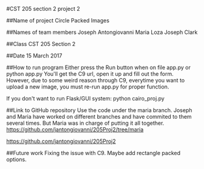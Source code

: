#CST 205 section 2 project 2

##Name of project
Circle Packed Images

##Names of team members
Joseph Antongiovanni
Maria Loza
Joseph Clark

##Class
CST 205 Section 2

##Date
15 March 2017

##How to run program
Either press the Run button when on file app.py
or
python app.py
You'll get the C9 url, open it up and fill out the form.
However, due to some weird reason through C9, everytime you want to upload a new image, you must re-run app.py for proper function.

If you don't want to run Flask/GUI system: python cairo_proj.py

##Link to GitHub repository
Use the code under the maria branch. Joseph and Maria have worked on different branches and have commited to them several times. But Maria was in charge of putting it all together.
https://github.com/jantongiovanni/205Proj2/tree/maria

https://github.com/jantongiovanni/205Proj2

##Future work
Fixing the issue with C9. Maybe add rectangle packed options.